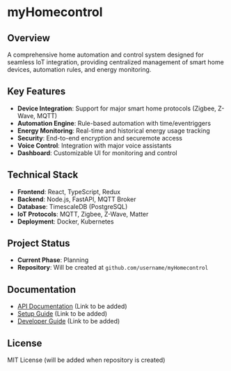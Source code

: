 # myHomecontrol

## Overview
A comprehensive home automation and control system designed for seamless IoT integration, providing centralized management of smart home devices, automation rules, and energy monitoring.

## Key Features
- **Device Integration**: Support for major smart home protocols (Zigbee, Z-Wave, MQTT)
- **Automation Engine**: Rule-based automation with time/eventriggers
- **Energy Monitoring**: Real-time and historical energy usage tracking
- **Security**: End-to-end encryption and securemote access
- **Voice Control**: Integration with major voice assistants
- **Dashboard**: Customizable UI for monitoring and control

## Technical Stack
- **Frontend**: React, TypeScript, Redux
- **Backend**: Node.js, FastAPI, MQTT Broker
- **Database**: TimescaleDB (PostgreSQL)
- **IoT Protocols**: MQTT, Zigbee, Z-Wave, Matter
- **Deployment**: Docker, Kubernetes

## Project Status
- **Current Phase**: Planning
- **Repository**: Will be created at `github.com/username/myHomecontrol`

## Documentation
- [API Documentation](#) (Link to be added)
- [Setup Guide](#) (Link to be added)
- [Developer Guide](#) (Link to be added)

## License
MIT License (will be added when repository is created)

